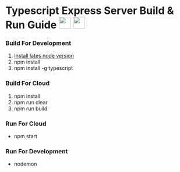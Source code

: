 # Typescript Express Server Build & Run Guide <img src="https://upload.wikimedia.org/wikipedia/commons/thumb/4/4c/Typescript_logo_2020.svg/1200px-Typescript_logo_2020.svg.png" style="width:2rem;"> <img src="https://img.icons8.com/fluency/48/null/node-js.png" style="width:2rem;">


<h3>Build For Development</h3>
<ol>
  <li><a href="https://nodejs.org/en/download/" target="_blank">Install lates node version</a></li>
  <li>npm install</li>
  <li>npm install -g typescript</li>
</ol>

<h3>Build For Cloud</h3>
<ol>
  <li>npm install</li>
  <li>npm run clear</li>
  <li>npm run build</li>
</ol>

<h3>Run For Cloud</h3>
<ul>
  <li>npm start</li>
</ul>

<h3>Run For Development</h3>
<ul>
  <li>nodemon</li>
</ul>
